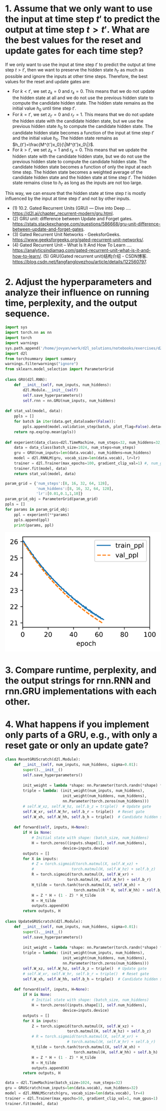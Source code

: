 # 1. Assume that we only want to use the input at time step $t'$ to predict the output at time step $t\gt t'$. What are the best values for the reset and update gates for each time step?

If we only want to use the input at time step $t'$ to predict the output at time step $t\gt t'$, then we want to preserve the hidden state $h_{t'}$ as much as possible and ignore the inputs at other time steps. Therefore, the best values for the reset and update gates are:

- For $k \lt t'$, we set $z_k=0$ and $r_k=0$. This means that we do not update the hidden state at all and we do not use the previous hidden state to compute the candidate hidden state. The hidden state remains as the initial value $h_0$ until time step $t'$.
- For $k = t'$, we set $z_{t'}=0$ and $r_{t'}=1$. This means that we do not update the hidden state with the candidate hidden state, but we use the previous hidden state $h_0$ to compute the candidate hidden state. The candidate hidden state becomes a function of the input at time step $t'$ and the initial value $h_0$. The hidden state remains as $h_{t'}=\frac{M^{t'}x_0}{\|M^{t'}x_0\|}$.
- For $k \gt t'$, we set $z_k=1$ and $r_k=0$. This means that we update the hidden state with the candidate hidden state, but we do not use the previous hidden state to compute the candidate hidden state. The candidate hidden state becomes a function of only the input at each time step. The hidden state becomes a weighted average of the candidate hidden state and the hidden state at time step $t'$. The hidden state remains close to $h_{t'}$ as long as the inputs are not too large.

This way, we can ensure that the hidden state at time step $t$ is mostly influenced by the input at time step $t'$ and not by other inputs.

- (1) 10.2. Gated Recurrent Units (GRU) — Dive into Deep .... https://d2l.ai/chapter_recurrent-modern/gru.html.
- (2) GRU unit: difference between Update and Forget gates. https://stats.stackexchange.com/questions/586668/gru-unit-difference-between-update-and-forget-gates.
- (3) Gated Recurrent Unit Networks - GeeksforGeeks. https://www.geeksforgeeks.org/gated-recurrent-unit-networks/.
- (4) Gated Recurrent Unit – What Is It And How To Learn .... https://analyticsindiamag.com/gated-recurrent-unit-what-is-it-and-how-to-learn/.
(5) GRU(Gated recurrent unit)结构介绍 - CSDN博客. https://blog.csdn.net/fangfanglovezhou/article/details/122560797.

# 2. Adjust the hyperparameters and analyze their influence on running time, perplexity, and the output sequence.


```python
import sys
import torch.nn as nn
import torch
import warnings
sys.path.append('/home/jovyan/work/d2l_solutions/notebooks/exercises/d2l_utils/')
import d2l
from torchsummary import summary
warnings.filterwarnings("ignore")
from sklearn.model_selection import ParameterGrid

class GRU(d2l.RNN):
    def __init__(self, num_inputs, num_hiddens):
        d2l.Module.__init__(self)
        self.save_hyperparameters()
        self.rnn = nn.GRU(num_inputs, num_hiddens)
        
def stat_val(model, data):
    ppls = []
    for batch in iter(data.get_dataloader(False)):
        ppls.append(model.validation_step(batch, plot_flag=False).detach().numpy())
    return np.exp(np.mean(ppls))

def experient(data_class=d2l.TimeMachine, num_steps=32, num_hiddens=32, lr=1):
    data = data_class(batch_size=1024, num_steps=num_steps)
    gru = GRU(num_inputs=len(data.vocab), num_hiddens=num_hiddens)
    model = d2l.RNNLM(gru, vocab_size=len(data.vocab), lr=lr)
    trainer = d2l.Trainer(max_epochs=100, gradient_clip_val=1) #, num_gpus=1
    trainer.fit(model, data)
    return stat_val(model, data)
```


```python
param_grid = {'num_steps':[8, 16, 32, 64, 128],
              'num_hiddens':[8, 16, 32, 64, 128],
              'lr':[0.01,0.1,1,10]}
param_grid_obj = ParameterGrid(param_grid)
ppls = []
for params in param_grid_obj:
    ppl = experient(**params)
    ppls.append(ppl)
    print(params, ppl)
```


    
![svg](10_2_7_Exercises_files/10_2_7_Exercises_4_0.svg)
    


# 3. Compare runtime, perplexity, and the output strings for rnn.RNN and rnn.GRU implementations with each other.

# 4. What happens if you implement only parts of a GRU, e.g., with only a reset gate or only an update gate?


```python
class ResetGRUScratch(d2l.Module):
    def __init__(self, num_inputs, num_hiddens, sigma=0.01):
        super().__init__()
        self.save_hyperparameters()

        init_weight = lambda *shape: nn.Parameter(torch.randn(*shape) * sigma)
        triple = lambda: (init_weight(num_inputs, num_hiddens),
                          init_weight(num_hiddens, num_hiddens),
                          nn.Parameter(torch.zeros(num_hiddens)))
        # self.W_xz, self.W_hz, self.b_z = triple()  # Update gate
        self.W_xr, self.W_hr, self.b_r = triple()  # Reset gate
        self.W_xh, self.W_hh, self.b_h = triple()  # Candidate hidden state
        
    def forward(self, inputs, H=None):
        if H is None:
            # Initial state with shape: (batch_size, num_hiddens)
            H = torch.zeros((inputs.shape[1], self.num_hiddens),
                          device=inputs.device)
        outputs = []
        for X in inputs:
            # Z = torch.sigmoid(torch.matmul(X, self.W_xz) +
            #                 torch.matmul(H, self.W_hz) + self.b_z)
            R = torch.sigmoid(torch.matmul(X, self.W_xr) +
                            torch.matmul(H, self.W_hr) + self.b_r)
            H_tilde = torch.tanh(torch.matmul(X, self.W_xh) +
                               torch.matmul(R * H, self.W_hh) + self.b_h)
            H = Z * H + (1 - Z) * H_tilde
            H = H_tilde
            outputs.append(H)
        return outputs, H
    
class UpdateGRUScratch(d2l.Module):
    def __init__(self, num_inputs, num_hiddens, sigma=0.01):
        super().__init__()
        self.save_hyperparameters()

        init_weight = lambda *shape: nn.Parameter(torch.randn(*shape) * sigma)
        triple = lambda: (init_weight(num_inputs, num_hiddens),
                          init_weight(num_hiddens, num_hiddens),
                          nn.Parameter(torch.zeros(num_hiddens)))
        self.W_xz, self.W_hz, self.b_z = triple()  # Update gate
        # self.W_xr, self.W_hr, self.b_r = triple()  # Reset gate
        self.W_xh, self.W_hh, self.b_h = triple()  # Candidate hidden state
        
    def forward(self, inputs, H=None):
        if H is None:
            # Initial state with shape: (batch_size, num_hiddens)
            H = torch.zeros((inputs.shape[1], self.num_hiddens),
                          device=inputs.device)
        outputs = []
        for X in inputs:
            Z = torch.sigmoid(torch.matmul(X, self.W_xz) +
                            torch.matmul(H, self.W_hz) + self.b_z)
            # R = torch.sigmoid(torch.matmul(X, self.W_xr) +
                            # torch.matmul(H, self.W_hr) + self.b_r)
            H_tilde = torch.tanh(torch.matmul(X, self.W_xh) +
                               torch.matmul(H, self.W_hh) + self.b_h)
            H = Z * H + (1 - Z) * H_tilde
            H = H_tilde
            outputs.append(H)
        return outputs, H
```


```python
data = d2l.TimeMachine(batch_size=1024, num_steps=32)
gru = GRUScratch(num_inputs=len(data.vocab), num_hiddens=32)
model = d2l.RNNLMScratch(gru, vocab_size=len(data.vocab), lr=4)
trainer = d2l.Trainer(max_epochs=50, gradient_clip_val=1, num_gpus=1)
trainer.fit(model, data)
```

